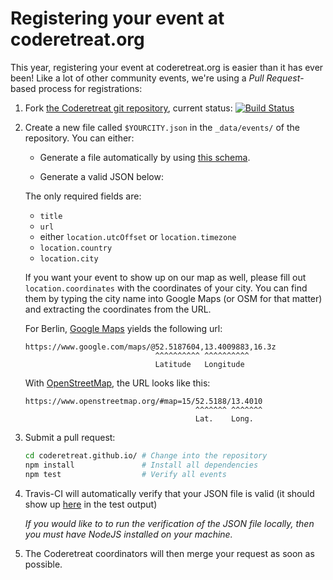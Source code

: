 # Registering your event at coderetreat.org

This year, registering your event at coderetreat.org is easier than it has ever been! Like a lot of other community events, we're using a *Pull Request*-based process for registrations:

1. Fork [the Coderetreat git repository](https://github.com/coderetreat/coderetreat.github.io),   current status: [![Build Status](https://travis-ci.org/coderetreat/coderetreat.github.io.svg?branch=master)](https://travis-ci.org/coderetreat/coderetreat.github.io)


2. Create a new file called `$YOURCITY.json` in the `_data/events/` of the repository.
   You can either:
   * Generate a file automatically by using [this schema](https://github.com/coderetreat/coderetreat.github.io/blob/master/events/event_schema.json). 

   * Generate a valid JSON below:
     <script async src="//jsfiddle.net/wLahmdh4/5/embed/result/"></script>

   The only required fields are:
    * `title`
    * `url`
    * either `location.utcOffset` or `location.timezone`
    * `location.country`
    * `location.city`

   If you want your event to show up on our map as well, please fill out `location.coordinates` with the coordinates of your city.
   You can find them by typing the city name into Google Maps (or OSM for that matter) and extracting the coordinates from the URL.

   For Berlin, [Google Maps](https://google.com/maps/) yields the following url:

   ```
   https://www.google.com/maps/@52.5187604,13.4009883,16.3z
                                ^^^^^^^^^^ ^^^^^^^^^^
                                Latitude   Longitude
   ```

   With [OpenStreetMap](https://www.openstreetmap.org), the URL looks like this:
   ```
   https://www.openstreetmap.org/#map=15/52.5188/13.4010
                                         ^^^^^^^ ^^^^^^^
                                         Lat.    Long.
   ```


3. Submit a pull request:

   ```sh
   cd coderetreat.github.io/ # Change into the repository
   npm install               # Install all dependencies
   npm test                  # Verify all events
   ```


4. Travis-CI will automatically verify that your JSON file is valid (it should show up [here](https://travis-ci.org/coderetreat/coderetreat.github.io/pull_requests) in the test output) 

   *If you would like to  to run the verification of the JSON file locally, then you must have NodeJS installed on your machine.*



5. The Coderetreat coordinators will then merge your request as soon as possible.


